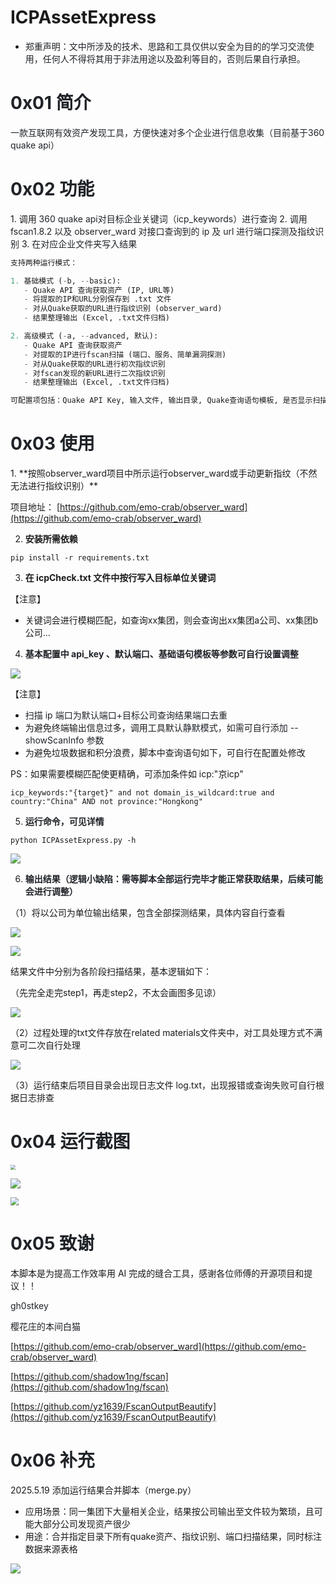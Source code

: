 # ICPAssetExpress

+ <font style="color:rgb(31, 35, 40);">郑重声明：文中所涉及的技术、思路和工具仅供以安全为目的的学习交流使用，任何人不得将其用于非法用途以及盈利等目的，否则后果自行承担。</font>

<h1 id="LnNvS"><font style="color:rgb(31, 35, 40);">0x01 简介</font></h1>
<font style="color:rgb(31, 35, 40);">一款互联网有效资产发现工具，方便快速对多个企业进行信息收集（目前基于360 quake api）</font>

<h1 id="xw5kp"><font style="color:rgb(31, 35, 40);">0x02 功能</font></h1>
1. 调用 <font style="color:rgb(31, 35, 40);">360 quake api对目标企业关键词（icp_keywords）进行查询</font>
2. <font style="color:rgb(31, 35, 40);">调用 fscan1.8.2 以及 observer_ward 对接口查询到的 ip 及 url 进行端口探测及指纹识别</font>
3. <font style="color:rgb(31, 35, 40);">在对应企业文件夹写入结果</font>

```python
支持两种运行模式：

1. 基础模式 (-b, --basic):
   - Quake API 查询获取资产 (IP, URL等)
   - 将提取的IP和URL分别保存到 .txt 文件
   - 对从Quake获取的URL进行指纹识别 (observer_ward)
   - 结果整理输出 (Excel, .txt文件归档)

2. 高级模式 (-a, --advanced, 默认):
   - Quake API 查询获取资产
   - 对提取的IP进行fscan扫描 (端口、服务、简单漏洞探测)
   - 对从Quake获取的URL进行初次指纹识别
   - 对fscan发现的新URL进行二次指纹识别
   - 结果整理输出 (Excel, .txt文件归档)

可配置项包括：Quake API Key, 输入文件, 输出目录, Quake查询语句模板, 是否显示扫描实时输出等。
```

<h1 id="sTkQf"><font style="color:rgb(31, 35, 40);">0x03 使用</font></h1>
1. **按照observer_ward项目中所示运行observer_ward或手动更新指纹（不然无法进行指纹识别）**

项目地址： [https://github.com/emo-crab/observer_ward](https://github.com/emo-crab/observer_ward)

2. **安装所需依赖**

```plain
pip install -r requirements.txt 
```

3. **在 icpCheck.txt 文件中按行写入目标单位关键词**

【注意】

+ 关键词会进行模糊匹配，如查询xx集团，则会查询出xx集团a公司、xx集团b公司...
4. **<font style="color:rgb(31, 35, 40);">基本配置中 api_key 、默认端口、基础语句模板等参数可自行设置调整</font>**

![](https://cdn.nlark.com/yuque/0/2025/png/39031852/1747117242964-1cfdf7ee-5cc5-4ddd-8323-6bab8cdfcbe2.png)

【注意】

+ <font style="color:rgb(31, 35, 40);">扫描 ip 端口为默认端口+目标公司查询结果端口去重</font>
+ 为避免终端输出信息过多，调用工具默认<font style="color:rgb(31, 35, 40);">静默模式，如需可自行添加 --showScanInfo 参数</font>
+ 为避免垃圾数据和积分浪费，脚本中查询语句如下，可自行在配置处修改

PS：如果需要模糊匹配使更精确，可添加条件如 icp:"京icp"

```plain
icp_keywords:"{target}" and not domain_is_wildcard:true and country:"China" AND not province:"Hongkong"
```

5. **<font style="color:rgb(31, 35, 40);">运行命令，可见详情</font>**

```plain
python ICPAssetExpress.py -h
```

![](https://cdn.nlark.com/yuque/0/2025/png/39031852/1747389738763-d5e52518-7bd8-4471-8fca-e451aaaedf0b.png)

6. **<font style="color:rgb(31, 35, 40);">输出结果（逻辑小缺陷：需等脚本全部运行完毕才能正常获取结果，后续可能会进行调整）</font>**

（1）将以公司为单位输出结果，包含全部探测结果，具体内容自行查看

![](https://cdn.nlark.com/yuque/0/2025/png/39031852/1747118481893-d4f99cb6-4dd4-4c8d-843c-3b44881dcab6.png)

![](https://cdn.nlark.com/yuque/0/2025/png/39031852/1747129638610-3796b18b-4bb8-4c8d-8f8e-d6dfcd41e59d.png)

结果文件中分别为各阶段扫描结果，基本逻辑如下：

（先完全走完step1，再走step2，不太会画图多见谅）

![](https://cdn.nlark.com/yuque/0/2025/png/39031852/1747120430519-230ccdd5-5dc4-45fd-9642-f754f08efc9c.png)

（2）过程处理的txt文件存放在related materials文件夹中，对工具处理方式不满意可二次自行处理

![](https://cdn.nlark.com/yuque/0/2025/png/39031852/1747118748114-277539a3-ba71-477d-9450-384390d97089.png)

（3）运行结束后项目目录会出现日志文件 log.txt，出现报错或查询失败可自行根据日志排查

<h1 id="hKjp6"><font style="color:rgb(31, 35, 40);">0x04 运行截图</font></h1>
<img src="https://cdn.nlark.com/yuque/0/2025/png/39031852/1747389977368-a9e087b8-e15d-4904-89e3-e30c02a981b7.png" style="zoom:50%;" />

![](https://cdn.nlark.com/yuque/0/2025/png/39031852/1747390134236-84f51d18-2cce-4219-ab54-32c1e9b911bd.png)

<img src="https://cdn.nlark.com/yuque/0/2025/png/39031852/1747390183946-87d84564-2047-4708-ab96-52534f6959a1.png" style="zoom: 80%;" />

<h1 id="L0UAF"><font style="color:rgb(31, 35, 40);">0x05 致谢</font></h1>
本脚本是为提高工作效率用 AI 完成的缝合工具，感谢各位师傅的开源项目和提议！！

<font style="color:rgb(31, 35, 40);">gh0stkey</font>

<font style="color:rgb(31, 35, 40);">樱花庄的本间白猫</font>

[https://github.com/emo-crab/observer_ward](https://github.com/emo-crab/observer_ward)

[https://github.com/shadow1ng/fscan](https://github.com/shadow1ng/fscan)

[https://github.com/yz1639/FscanOutputBeautify](https://github.com/yz1639/FscanOutputBeautify)

<h1 id="jwjv9"><font style="color:rgb(31, 35, 40);">0x06 补充</font></h1>
2025.5.19	添加运行结果合并脚本（merge.py）

+ 应用场景：同一集团下大量相关企业，结果按公司输出至文件较为繁琐，且可能大部分公司发现资产很少
+ 用途：合并指定目录下所有quake资产、指纹识别、端口扫描结果，同时标注数据来源表格

![](https://cdn.nlark.com/yuque/0/2025/png/39031852/1747646993640-19ac82c1-afd9-4187-b1ab-f789ccfc9bd9.png)

